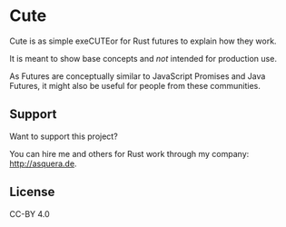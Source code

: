 # Cute

Cute is as simple exeCUTEor for Rust futures to explain how they work.

It is meant to show base concepts and _not_ intended for production use.

As Futures are conceptually similar to JavaScript Promises and Java Futures, it might also be useful for people from these communities.

## Support

Want to support this project?

You can hire me and others for Rust work through my company: http://asquera.de.

## License

CC-BY 4.0
